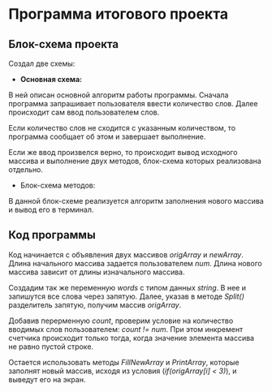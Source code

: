 # Программа итогового проекта
## Блок-схема проекта 
Создал две схемы: 
+ **Основная схема:**

 В ней описан основной алгоритм работы программы. Сначала программа запрашивает пользователя ввести количество слов. Далее происходит сам ввод пользователем слов. 

Если количество слов не сходится с указанным количеством, то программа сообщает об этом и завершает выполнение.

Если же ввод произвелся верно, то происходит вывод исходного массива и выполнение двух методов, блок-схема которых реализована отдельно. 

+ Блок-схема методов:

В данной блок-схеме реализуется алгоритм заполнения нового массива и вывод его в терминал.

## Код программы

Код начинается с объявления двух массивов _origArray_ и _newArray_. Длина начального массива задается пользователем _num_. Длина нового массива зависит от длины изначального массива.

Создадим так же переменную _words_ с типом данных _string_. В нее и запишутся все слова через запятую. Далее, указав в методе _Split()_ разделитель запятую, получим массив _origArray_.

Добавив перерменную _count_, проверим условие на количество вводимых слов пользователем: _count != num_. При этом инкремент счетчика происходит только тогда, когда значение элемента массива не равно пустой строке.

Остается использовать методы _FillNewArray_ и _PrintArray_, которые заполнят новый массив, исходя из условия (_if(origArray[i] < 3)_), и выведут его на экран.